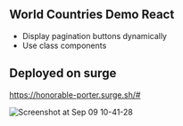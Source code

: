 ## World Countries Demo React

- Display pagination buttons dynamically
- Use class components

## Deployed on surge

https://honorable-porter.surge.sh/#



![Screenshot at Sep 09 10-41-28](https://user-images.githubusercontent.com/93488659/189298513-e2c801e6-f182-4ce8-9d5b-e5722aaeb1c3.png)
